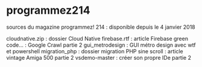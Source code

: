 # programmez214
sources du magazine programmez! 214 : disponible depuis le 4 janvier 2018

cloudnative.zip : dossier Cloud Native
firebase.rtf : article Firebase
green code… : Google Crawl partie 2
gui_metrodesign : GUI métro design avec wtf et powershell
migration_php : dossier migration PHP
sine scroll : article vintage Amiga 500 partie 2
vsdemo-master : créer son propre IDe partie 2
